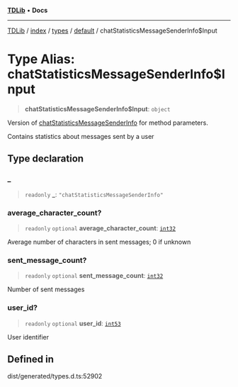 [**TDLib**](../../../../../../README.md) • **Docs**

***

[TDLib](../../../../../../modules.md) / [index](../../../../../README.md) / [types](../../../README.md) / [default](../README.md) / chatStatisticsMessageSenderInfo$Input

# Type Alias: chatStatisticsMessageSenderInfo$Input

> **chatStatisticsMessageSenderInfo$Input**: `object`

Version of [chatStatisticsMessageSenderInfo](chatStatisticsMessageSenderInfo.md) for method parameters.

Contains statistics about messages sent by a user

## Type declaration

### \_

> `readonly` **\_**: `"chatStatisticsMessageSenderInfo"`

### average\_character\_count?

> `readonly` `optional` **average\_character\_count**: [`int32`](int32.md)

Average number of characters in sent messages; 0 if unknown

### sent\_message\_count?

> `readonly` `optional` **sent\_message\_count**: [`int32`](int32.md)

Number of sent messages

### user\_id?

> `readonly` `optional` **user\_id**: [`int53`](int53.md)

User identifier

## Defined in

dist/generated/types.d.ts:52902
